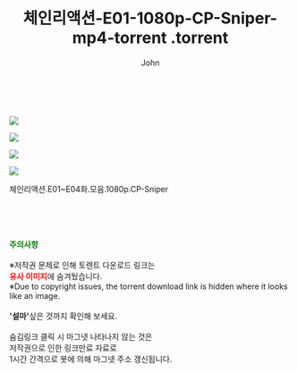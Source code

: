 ﻿---
layout: post
title:  "                   체인리액션-E01-1080p-CP-Sniper-mp4-torrent                .torrent"
author: John
categories: [ TV ]
tags: [  ]
image: https://torrentrj57.com/uploadfile/full/b4996c0011ff4901916ad2f224a289d5ec42544d.jpg"/></p><p><img src="https://torrentrj57.com/uploadfile/full/b8bbe79ba1339779c0c8559ed6beb463d2379a1a.jpg"/></p><p><img src="https://torrentrj57.com/uploadfile/full/43b31898c46a2e2988161e0342e3b77eabef44e0.jpg"/></p><p><img src="https://torrentrj57.com/uploadfile/full/c092fbb748916d69b55309e02b60c4d3f24535b4.jpg 
description: "                   체인리액션-E01-1080p-CP-Sniper-mp4-torrent                 torrent 정보 공유"
toc: true
toc_sticky: true
---

<br>
<p><img src="https://torrentrj57.com/uploadfile/full/b4996c0011ff4901916ad2f224a289d5ec42544d.jpg"/></p><p><img src="https://torrentrj57.com/uploadfile/full/b8bbe79ba1339779c0c8559ed6beb463d2379a1a.jpg"/></p><p><img src="https://torrentrj57.com/uploadfile/full/43b31898c46a2e2988161e0342e3b77eabef44e0.jpg"/></p><p><img src="https://torrentrj57.com/uploadfile/full/c092fbb748916d69b55309e02b60c4d3f24535b4.jpg"/></p>
 체인리액션.E01~E04화.모음.1080p.CP-Sniper  
    
<br><br><br>
<p data-ke-size="size16"><b><span style="color: green;">주의사항</span></b><br /><br />※저작권 문제로 인해 토렌트 다운로드 링크는<br /><b><span style="color: red;">유사 이미지</span></b>에 숨겨뒀습니다.<br />※Due to copyright issues, the torrent download link is hidden where it looks like an image.<br /><br /><b>'설마'</b>싶은 것까지 확인해 보세요.<br /><br />숨김링크 클릭 시 마그넷 나타나지 않는 것은<br />저작권으로 인한 링크만료 자료로<br />1시간 간격으로 봇에 의해 마그넷 주소 갱신됩니다.</p>
